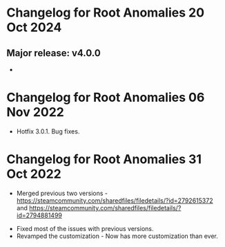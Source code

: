 # Changelog for Root Anomalies 20 Oct 2024

## Major release: v4.0.0
- 


# Changelog for Root Anomalies 06 Nov 2022

- Hotfix 3.0.1. Bug fixes.

# Changelog for Root Anomalies 31 Oct 2022

- Merged previous two versions - https://steamcommunity.com/sharedfiles/filedetails/?id=2792615372 and https://steamcommunity.com/sharedfiles/filedetails/?id=2794881499
+ Fixed most of the issues with previous versions.
+ Revamped the customization - Now has more customization than ever.